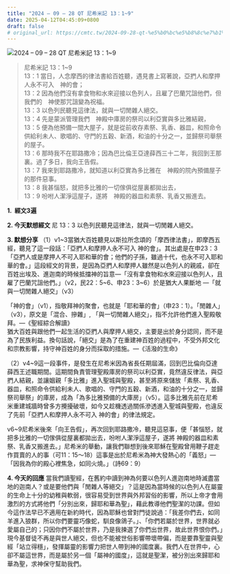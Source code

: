 ```yaml
---
title: "2024 – 09 – 28 QT 尼希米記 13：1~9"
date: 2025-04-12T04:45:09+0800
draft: false
# original_url: https://cmtc.tw/2024-09-28-qt-%e5%b0%bc%e5%b8%8c%e7%b1%b3%e8%a8%98-13%ef%bc%9a19
---
```


![2024 – 09 – 28 QT 尼希米記 13：1\~9](/images/qt.jpg  "2024 – 09 – 28 QT 尼希米記 13：1\~9")

> 尼希米記 13：1\~9  
> 13：1 當日，人念摩西的律法書給百姓聽，遇見書上寫著說，亞捫人和摩押人永不可入　神的會；  
> 13：2 因為他們沒有拿食物和水來迎接以色列人，且雇了巴蘭咒詛他們，但我們的　神使那咒詛變為祝福。  
> 13：3 以色列民聽見這律法，就與一切閒雜人絕交。  
> 13：4 先是蒙派管理我們　神殿中庫房的祭司以利亞實與多比雅結親，  
> 13：5 便為他預備一間大屋子，就是從前收存素祭、乳香、器皿，和照命令供給利未人、歌唱的、守門的五穀、新酒，和油的十分之一，並歸祭司舉祭的屋子。  
> 13：6 那時我不在耶路撒冷；因為巴比倫王亞達薛西三十二年，我回到王那裏。過了多日，我向王告假。  
> 13：7 我來到耶路撒冷，就知道以利亞實為多比雅在　神殿的院內預備屋子的那件惡事。  
> 13：8 我甚惱怒，就把多比雅的一切傢俱從屋裏都拋出去，  
> 13：9 吩咐人潔淨這屋子，遂將　神殿的器皿和素祭、乳香又搬進去。

**1.  經文3遍**

**2. 今天默想經文**
尼 13：3 以色列民聽見這律法，就與一切閒雜人絕交。

**3. 默想分享**
（1）v1\~3當猶大百姓聽見以斯拉所念頌的「摩西律法書」，即摩西五經，聽見了這一段話：「亞捫人和摩押人永不可入 神的會」。其出處是在申23：3「亞捫人或是摩押人不可入耶和華的會；他們的子孫，雖過十代，也永不可入耶和華的會。」這段經文的背景，是因為亞捫人和摩押人雖然是以色列人的親戚，卻在百姓出埃及、進迦南的時候抵擋神的旨意—「沒有拿食物和水來迎接以色列人，且雇了巴蘭咒詛他們。」（v2，民22：5\~6、申23：3\~6）於是猶大人果斷地 —「就與一切閒雜人絕交」（v3）

「神的會」（v1），指敬拜神的聚會，也就是「耶和華的會」（申23：1）。「閒雜人」（v3），原文是「混合、摻雜」, 「與一切閒雜人絕交」，指不允許他們進入聖殿敬拜。—《聖經綜合解讀》  
猶大百姓與跟他們一起生活的亞捫人與摩押人絕交，主要是出於身分認同，而不是為了民族利益。換句話說，「絕交」是為了在重建神百姓的過程中，不受外邦文化和宗教影響，持守神百姓的身分而採取的措施。—《活潑的生命》

（2）v4\~9這一段事件，是發生在尼希米因為省長任期屆滿，回到巴比倫向亞達薛西王述職期間。這期間負責管理聖殿庫房的祭司以利亞實，竟然違反律法，與亞捫人結親，並讓姻親「多比雅」進入聖城與聖殿，甚至將原來儲放「素祭、乳香、器皿，和照命令供給利未人、歌唱的、守門的五穀、新酒，和油的十分之一，並歸祭司舉祭」的庫房，成為「為多比雅預備的大庫房」（v5）。這多比雅先前在尼希米重建城牆時曾多方攪擾破壞，如今又趁機透過關係滲透進入聖城與聖殿，也違反了先前「亞捫人和摩押人永不可入 神的會」的律法規定。

v6\~9尼希米後來「向王告假」，再次回到耶路撒冷，聽見這惡事，便「甚惱怒，就把多比雅的一切傢俱從屋裏都拋出去，吩咐人潔淨這屋子，遂將 神殿的器皿和素祭、乳香又搬進去。」尼希米的舉動，讓我們聯想到後來耶穌在聖殿曾用鞭子趕走作買賣的人的事（可11：15～18）這事是出於尼希米為神大發熱心的「義怒」—「因我為你的殿心裡焦急，如同火燒。」（詩69：9）

**4. 今天的回應**
當我們讀聖經，在舊約中讀到神為何要以色列人進迦南地時滅盡當地的迦南人？或是要他們與「閒雜人等絕交」？這是因為當時候的以色列人在屬靈的生命上十分的幼稚與軟弱，很容易受到世界與外邦習俗的影響，所以上帝才會用激烈的方式將他們「分別出來，歸耶和華為聖」，藉此教導他們聖潔的功課。但如今這作法早已不適用在新約時代，因為耶穌也曾對門徒說過：「我差你們去，如同羊進入狼群，所以你們要靈巧像蛇，馴良像鴿子。」、「你們若屬於世界，世界就必愛屬自己的；只因你們不屬於世界，乃是我揀選了你們出世界，故此世界恨你們。」現今基督徒不再是與世人絕交，但也不能被世俗影響帶壞帶偏，而是要靠聖靈與聖經「站立得穩」，發揮屬靈的影響力把世人帶到神的國度裏。我們人在世界中，心卻不屬這世界，而是屬於另一個「屬神的國度」，這就是聖潔，被分別出來歸耶和華為聖，求神保守幫助我們。
